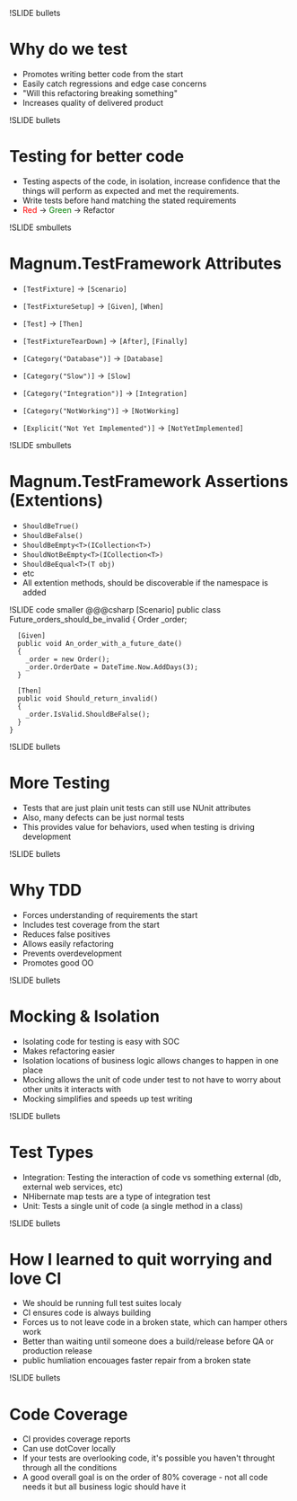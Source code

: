 !SLIDE bullets 
# Why do we test #

* Promotes writing better code from the start
* Easily catch regressions and edge case concerns
* "Will this refactoring breaking something"
* Increases quality of delivered product

!SLIDE bullets
# Testing for better code #

* Testing aspects of the code, in isolation, increase confidence that the
things will perform as expected and met the requirements. 
* Write tests before hand matching the stated requirements 
* <span style='color: red'>Red</span> &#8594;
<span style='color: green'>Green</span> &#8594; Refactor

!SLIDE smbullets
# Magnum.TestFramework Attributes #

* `[TestFixture]` &#8594; `[Scenario]` 
* `[TestFixtureSetup]` &#8594; `[Given]`, `[When]`
* `[Test]` &#8594; `[Then]`
* `[TestFixtureTearDown]` &#8594; `[After]`, `[Finally]`

* `[Category("Database")]` &#8594; `[Database]`
* `[Category("Slow")]` &#8594; `[Slow]`
* `[Category("Integration")]` &#8594; `[Integration]`
* `[Category("NotWorking")]` &#8594; `[NotWorking]`

* `[Explicit("Not Yet Implemented")]` &#8594; `[NotYetImplemented]`

!SLIDE smbullets
# Magnum.TestFramework Assertions (Extentions) #

* `ShouldBeTrue()`
* `ShouldBeFalse()`
* `ShouldBeEmpty<T>(ICollection<T>)`
* `ShouldNotBeEmpty<T>(ICollection<T>)`
* `ShouldBeEqual<T>(T obj)`
* etc
* All extention methods, should be discoverable if the namespace is added

!SLIDE code smaller
    @@@csharp
    [Scenario]
    public class Future_orders_should_be_invalid
    {
      Order _order;
      
      [Given]
      public void An_order_with_a_future_date()
      {
        _order = new Order();
        _order.OrderDate = DateTime.Now.AddDays(3);
      }
    
      [Then]
      public void Should_return_invalid()
      {
        _order.IsValid.ShouldBeFalse();
      }
    }

!SLIDE bullets
# More Testing #

* Tests that are just plain unit tests can still use NUnit attributes
* Also, many defects can be just normal tests
* This provides value for behaviors, used when testing is driving development

!SLIDE bullets

# Why TDD #

* Forces understanding of requirements the start
* Includes test coverage from the start
* Reduces false positives
* Allows easily refactoring
* Prevents overdevelopment
* Promotes good OO

!SLIDE bullets

# Mocking & Isolation #

* Isolating code for testing is easy with SOC
* Makes refactoring easier
* Isolation locations of business logic allows changes to happen in one place
* Mocking allows the unit of code under test to not have to worry about other units it interacts with
* Mocking simplifies and speeds up test writing

!SLIDE bullets
# Test Types #

* Integration: Testing the interaction of code vs something external (db, external web services, etc)
* NHibernate map tests are a type of integration test
* Unit: Tests a single unit of code (a single method in a class)

!SLIDE bullets
# How I learned to quit worrying and love CI #

* We should be running full test suites localy
* CI ensures code is always building
* Forces us to not leave code in a broken state, which can hamper others work
* Better than waiting until someone does a build/release before QA or production release
* public humliation encouages faster repair from a broken state

!SLIDE bullets
# Code Coverage #

* CI provides coverage reports
* Can use dotCover locally
* If your tests are overlooking code, it's possible you haven't throught through all the conditions
* A good overall goal is on the order of 80% coverage - not all code needs it but all business logic should have it
